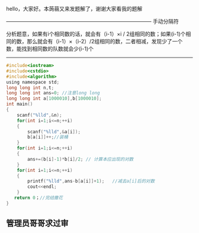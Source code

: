hello，大家好。本蒟蒻又来发题解了，谢谢大家看我的题解


———————————————————————————— 手动分隔符

   分析题意，如果有i个相同数的话，就会有（i-1）×i / 2组相同的数；如果(i-1)个相同的数，那么就会有（i-1）×（i-2）/2组相同的数，二者相减，发现少了一个数，能找到相同数的队数就会少(i-1)个
 
------------

```c
#include<iostream>
#include<cstdio>
#include<algorithm>
using namespace std;
long long int n,t;
long long int ans=0; //注意long long
long long int a[1000010],b[1000010];
int main()
{
	scanf("%lld",&n);
	for(int i=1;i<=n;++i) 
	{
		scanf("%lld",&a[i]); 
		b[a[i]]++;//装桶
	}
	for(int i=1;i<=n;++i)
	{
		ans+=(b[i]-1)*b[i]/2; // 计算本应出现的对数
	}
	for(int i=1;i<=n;++i)
	{
		printf("%lld",ans-b[a[i]]+1);	//减去a[i]后的对数
		cout<<endl;
	}
   return 0；//完结撒花
}
```
## 管理员哥哥求过审
